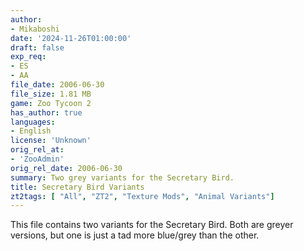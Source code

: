 ```yaml
---
author:
- Mikaboshi
date: '2024-11-26T01:00:00'
draft: false
exp_req:
- ES
- AA
file_date: 2006-06-30
file_size: 1.81 MB
game: Zoo Tycoon 2
has_author: true
languages:
- English
license: 'Unknown'
orig_rel_at:
- 'ZooAdmin'
orig_rel_date: 2006-06-30
summary: Two grey variants for the Secretary Bird.
title: Secretary Bird Variants
zt2tags: [ "All", "ZT2", "Texture Mods", "Animal Variants"]
---
```

This file contains two variants for the Secretary Bird. Both are greyer versions, but one is just a tad more blue/grey than the other.
